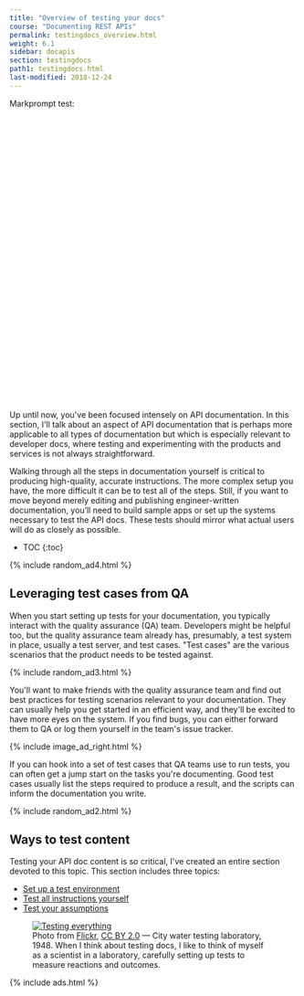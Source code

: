 ```yaml
---
title: "Overview of testing your docs"
course: "Documenting REST APIs"
permalink: testingdocs_overview.html
weight: 6.1
sidebar: docapis
section: testingdocs
path1: testingdocs.html
last-modified: 2018-12-24
---
```


Markprompt test:

<script type="module" src="https://esm.sh/@markprompt/web@0.3.2" defer></script>
<div style="width: 400px; height: 500px">
<markprompt-content projectKey="Ehg2YU8UGYOh4eUXuN1lqW9VQ8z3FvfM" model="gpt-4" iDontKnowMessage="Sorry, I don't know!" placeholder="Ask me about API docs..."></markprompt-content>
</div>

Up until now, you've been focused intensely on API documentation. In this section, I'll talk about an aspect of API documentation that is perhaps more applicable to all types of documentation but which is especially relevant to developer docs, where testing and experimenting with the products and services is not always straightforward.

Walking through all the steps in documentation yourself is critical to producing high-quality, accurate instructions. The more complex setup you have, the more difficult it can be to test all of the steps. Still, if you want to move beyond merely editing and publishing engineer-written documentation, you’ll need to build sample apps or set up the systems necessary to test the API docs. These tests should mirror what actual users will do as closely as possible.

* TOC
{:toc}

{% include random_ad4.html %}

## Leveraging test cases from QA

When you start setting up tests for your documentation, you typically interact with the quality assurance (QA) team. Developers might be helpful too, but the quality assurance team already has, presumably, a test system in place, usually a test server, and test cases. "Test cases" are the various scenarios that the product needs to be tested against.

{% include random_ad3.html %}

You'll want to make friends with the quality assurance team and find out best practices for testing scenarios relevant to your documentation. They can usually help you get started in an efficient way, and they'll be excited to have more eyes on the system. If you find bugs, you can either forward them to QA or log them yourself in the team's issue tracker.

{% include image_ad_right.html %}

If you can hook into a set of test cases that QA teams use to run tests, you can often get a jump start on the tasks you're documenting. Good test cases usually list the steps required to produce a result, and the scripts can inform the documentation you write.

{% include random_ad2.html %}

## Ways to test content

Testing your API doc content is so critical, I've created an entire section devoted to this topic. This section includes three topics:

* [Set up a test environment](testingdocs_test_environment.html)
* [Test all instructions yourself](testingdocs_test_your_instructions.html)
* [Test your assumptions](testingdocs_testing_assumptions.html)

<figure><a href="https://flic.kr/p/6Grete" class="noExtIcon"><img src="{{site.media}}/testingeverything.jpg" alt="Testing everything" /></a><figcaption>Photo from <a href='https://flic.kr/p/6Grete'>Flickr</a>, <a href='https://creativecommons.org/licenses/by/2.0/legalcode'>CC BY 2.0</a> &mdash; City water testing laboratory, 1948. When I think about testing docs, I like to think of myself as a scientist in a laboratory, carefully setting up tests to measure reactions and outcomes.</figcaption></figure>

{% include ads.html %}
